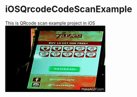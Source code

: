 # iOSQrcodeCodeScanExample
This is QRcode scan example project in iOS
![screenshot](https://github.com/rebel0709/iOSQrcodeCodeScanExample/blob/master/screenshot.gif)
